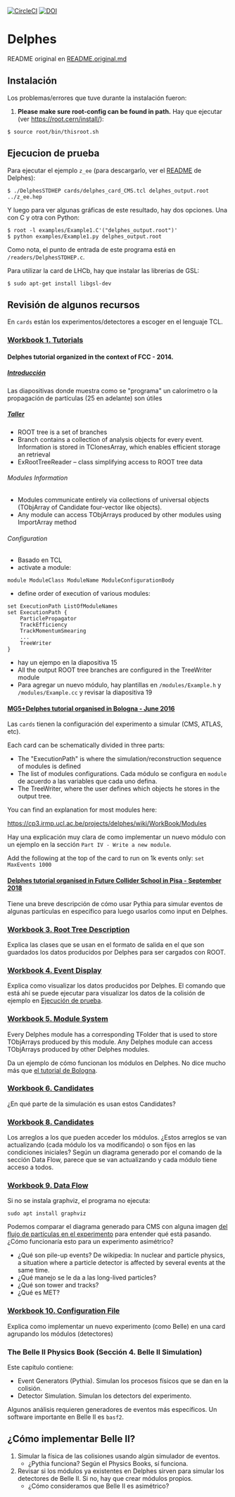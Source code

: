 [![CircleCI](https://circleci.com/gh/delphes/delphes.svg?style=shield)](https://circleci.com/gh/delphes/delphes) [![DOI](https://zenodo.org/badge/DOI/10.5281/zenodo.3735069.svg)](https://doi.org/10.5281/zenodo.3735069)

# Delphes

README original en [README.original.md](./README.original.md)

## Instalación

Los problemas/errores que tuve durante la instalación fueron:

1. **Please make sure root-config can be found in path.** Hay que ejecutar (ver https://root.cern/install/):
```
$ source root/bin/thisroot.sh
```

## Ejecucion de prueba

Para ejecutar el ejemplo `z_ee` (para descargarlo, ver el [README](./README.original.md) de Delphes):
```
$ ./DelphesSTDHEP cards/delphes_card_CMS.tcl delphes_output.root ../z_ee.hep
```
Y luego para ver algunas gráficas de este resultado, hay dos opciones. Una con C y otra con Python:
```
$ root -l examples/Example1.C'("delphes_output.root")'
$ python examples/Example1.py delphes_output.root
```
Como nota, el punto de entrada de este programa está en `/readers/DelphesSTDHEP.c`.

Para utilizar la card de LHCb, hay que instalar las librerias de GSL:
```
$ sudo apt-get install libgsl-dev
```

## Revisión de algunos recursos
En `cards` están los experimentos/detectores a escoger en el lenguaje TCL.

### [Workbook 1. Tutorials](https://cp3.irmp.ucl.ac.be/projects/delphes/wiki/WorkBook/RootTreeDescription)

#### Delphes tutorial organized in the context of FCC - 2014.

##### [Introducción](https://indico.cern.ch/event/315979/attachments/606727/834937/delphes_tutorial_intro.pdf)
Las diapositivas donde muestra como se "programa" un calorímetro o la propagación de partículas (25 en adelante) son útiles

##### [Taller](https://indico.cern.ch/event/315979/attachments/606727/834936/delphes_tutorial_hands-on.pdf)
* ROOT tree is a set of branches
* Branch contains a collection of analysis objects for every event. Information is stored in TClonesArray, which enables efficient storage an retrieval
* ExRootTreeReader – class simplifying access to ROOT tree data

###### Modules Information

* Modules communicate entirely via collections of universal objects (TObjArray of Candidate four-vector like objects).
* Any module can access TObjArrays produced by other modules using ImportArray method

###### Configuration

* Basado en TCL
* activate a module:
```
module ModuleClass ModuleName ModuleConfigurationBody
```
* define order of execution of various modules:
```
set ExecutionPath ListOfModuleNames
set ExecutionPath {
	ParticlePropagator
	TrackEfficiency
	TrackMomentumSmearing
	...
	TreeWriter
}
```
* hay un ejempo en la diapositiva 15
* All the output ROOT tree branches are configured in the TreeWriter module
* Para agregar un nuevo módulo, hay plantillas en `/modules/Example.h` y `/modules/Example.cc` y revisar la diapositiva 19

#### [MG5+Delphes tutorial organised in Bologna - June 2016](https://cp3.irmp.ucl.ac.be/projects/delphes/wiki/WorkBook/TutorialBologna)

Las `cards` tienen la configuración del experimento a simular (CMS, ATLAS, etc).

Each card can be schematically divided in three parts:

* The "ExecutionPath" is where the simulation/reconstruction sequence of modules is defined
* The list of modules configurations. Cada módulo se configura en `module` de acuerdo a las variables que cada uno defina.
* The TreeWriter, where the user defines which objects he stores in the output tree.

You can find an explanation for most modules here:

https://cp3.irmp.ucl.ac.be/projects/delphes/wiki/WorkBook/Modules

Hay una explicación muy clara de como implementar un nuevo módulo con un ejemplo en la sección `Part IV - Write a new module`.

Add the following at the top of the card to run on 1k events only: `set MaxEvents 1000`

#### [Delphes tutorial organised in Future Collider School in Pisa - September 2018](https://cp3.irmp.ucl.ac.be/projects/delphes/wiki/WorkBook/Tutorials/Pisa)

Tiene una breve descripción de cómo usar Pythia para simular eventos de algunas partículas en específico para luego usarlos como input en Delphes.

### [Workbook 3. Root Tree Description](https://cp3.irmp.ucl.ac.be/projects/delphes/wiki/WorkBook/RootTreeDescription)

Explica las clases que se usan en el formato de salida en el que son guardados los datos producidos por Delphes para ser cargados con ROOT.

### [Workbook 4. Event Display](https://cp3.irmp.ucl.ac.be/projects/delphes/wiki/WorkBook/EventDisplay)

Explica como visualizar los datos producidos por Delphes. El comando que está ahí se puede ejecutar para visualizar los datos de la colisión de ejemplo en [Ejecución de prueba](#ejecucion-de-prueba).

### [Workbook 5. Module System](https://cp3.irmp.ucl.ac.be/projects/delphes/wiki/WorkBook/ModuleSystem)

Every Delphes module has a corresponding TFolder that is used to store TObjArrays produced by this module. Any Delphes module can access TObjArrays produced by other Delphes modules.

Da un ejemplo de cómo funcionan los módulos en Delphes. No dice mucho más que [el tutorial de Bologna](#MG5+Delphes-tutorial-organised-in-Bologna-June-2016).

### [Workbook 6. Candidates](https://cp3.irmp.ucl.ac.be/projects/delphes/wiki/WorkBook/Candidate)

¿En qué parte de la simulación es usan estos Candidates?

### [Workbook 8. Candidates](https://cp3.irmp.ucl.ac.be/projects/delphes/wiki/WorkBook/Arrays)

Los arreglos a los que pueden acceder los módulos. ¿Estos arreglos se van actualizando (cada módulo los va modificando) o son fijos en las condiciones iniciales? Según un diagrama generado por el comando de la sección Data Flow, parece que se van actualizando y cada módulo tiene acceso a todos.

### [Workbook 9. Data Flow](https://cp3.irmp.ucl.ac.be/projects/delphes/wiki/WorkBook/DataFlowDiagram)

Si no se instala graphviz, el programa no ejecuta:
```
sudo apt install graphviz
```
Podemos comparar el diagrama generado para CMS con alguna imagen [del flujo de partículas en el experimento](https://www.researchgate.net/profile/Mikael_Kuusela/publication/260003686/figure/fig1/AS:297130636922880@1447852872114/Illustration-of-the-detection-of-particles-at-the-CMS-experiment-Barney-2004-Each.png) para entender qué está pasando. ¿Cómo funcionaría esto para un experimento asimétrico?

* ¿Qué son pile-up events? De wikipedia: In nuclear and particle physics, a situation where a particle detector is affected by several events at the same time.
* ¿Qué manejo se le da a las long-lived particles?
* ¿Qué son tower and tracks?
* ¿Qué es MET?

### [Workbook 10. Configuration File](https://cp3.irmp.ucl.ac.be/projects/delphes/wiki/WorkBook/ConfigFile)

Explica como implementar un nuevo experimento (como Belle) en una card agrupando los módulos (detectores)


### The Belle II Physics Book (Sección 4. Belle II Simulation)  

Este capítulo contiene:
* Event Generators (Pythia). Simulan los procesos físicos que se dan en la colisión.
* Detector Simulation. Simulan los detectors del experimento.

Algunos análisis requieren generadores de eventos más específicos. Un software importante en Belle II es `basf2`.

## ¿Cómo implementar Belle II?
1. Simular la física de las colisiones usando algún simulador de eventos.
    * ¿Pythia funciona? Según el Physics Books, sí funciona.
2. Revisar si los módulos ya existentes en Delphes sirven para simular los detectores de Belle II. Si no, hay que crear módulos propios.
    * ¿Cómo consideramos que Belle II es asimétrico?
